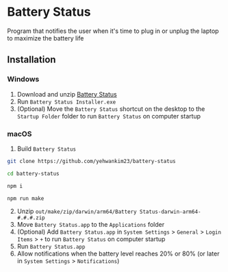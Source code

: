 # Battery Status

Program that notifies the user when it's time to plug in or unplug the laptop to maximize the battery life

## Installation

### Windows

1. Download and unzip [Battery Status](https://github.com/yehwankim23/battery-status/releases/latest/download/battery-status-windows.zip)
2. Run `Battery Status Installer.exe`
3. (Optional) Move the `Battery Status` shortcut on the desktop to the `Startup Folder` folder to run `Battery Status` on computer startup

### macOS

1. Build `Battery Status`

```sh
git clone https://github.com/yehwankim23/battery-status
```

```sh
cd battery-status
```

```sh
npm i
```

```sh
npm run make
```

2. Unzip `out/make/zip/darwin/arm64/Battery Status-darwin-arm64-#.#.#.zip`
3. Move `Battery Status.app` to the `Applications` folder
4. (Optional) Add `Battery Status.app` in `System Settings` > `General` > `Login Items` > `+` to run `Battery Status` on computer startup
5. Run `Battery Status.app`
6. Allow notifications when the battery level reaches 20% or 80% (or later in `System Settings` > `Notifications`)
